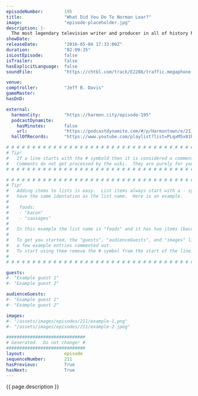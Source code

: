 ```yaml
---
episodeNumber:        195
title:                "What Did You Do To Norman Lear?"
image:                "episode-placeholder.jpg"
description: |-
  The most legendary television writer and producer in all of history Norman Lear joins Harmontown, you'll never look at birthday candles the same way again.
showDate:             
releaseDate:          "2016-05-04 17:33:00Z"
duration:             "02:09:35"
isLostEpisode:        false
isTrailer:            false
hasExplicitLanguage:  false
soundFile:            "https://chtbl.com/track/E2288/traffic.megaphone.fm/STA7272187326.mp3?updated=1560208635"

venue:                
comptroller:          "Jeff B. Davis"
gameMaster:           
hasDnD:               

external:
  harmonCity:         "https://harmon.city/episode-195"
  podcastDynamite:
    hasMinutes:       false
    url:              "https://podcastdynamite.com/#/p/Harmontown/e/211/195"
  hallOfRecords:      "https://www.youtube.com/playlist?list=PLqxM5x81hNOYh7PJd0xcsKcAyLqVXHsSD"

# # # # # # # # # # # # # # # # # # # # # # # # # # # # # # # # # # # # # # # # # # # # #
# Tip!
#   If a line starts with the # symbold then it is considered a comment.
#   Comments do not get processed by the wiki.  They are purely for your information.
# # # # # # # # # # # # # # # # # # # # # # # # # # # # # # # # # # # # # # # # # # # # #

# # # # # # # # # # # # # # # # # # # # # # # # # # # # # # # # # # # # # # # # # # # # #
# Tip!
#   Adding items to lists is easy.  List items always start with a - symbol and have
#   have the same identation as the list name.  Here is an example.
#
#    foods:
#    - "bacon"
#    - "sausages"
#
#   In this example the list name is "foods" and it has two items (bacon, and sausages).
#
#   To get you started, the "guests", "audienceGuests", and "images" lists below have
#   a few example entries commented out.
#   To start using them remove the # symbol from the start of the line.
#
# # # # # # # # # # # # # # # # # # # # # # # # # # # # # # # # # # # # # # # # # # # # #

guests:
#- "Example guest 1"
#- "Example guest 2"

audienceGuests:
#- "Example guest 1"
#- "Example guest 2"

images:
#- "/assets/images/episodes/211/example-1.png"
#- "/assets/images/episodes/211/example-2.jpeg"

##############################
# Generated.  Do not change! #
##############################
layout:               episode
sequenceNumber:       211
hasPrevious:          True
hasNext:              True
---
```


<!-- The episode description will be rendered here -->
{{ page.description }}

<!-- Add your content BELOW here -->
<!-- vvvvvvvvvvvvvvvvvvvvvvvvvvv -->




<!-- ^^^^^^^^^^^^^^^^^^^^^^^^^^^ -->
<!-- Add your content ABOVE here -->

<!-- The episode gallery will be rendered here -->